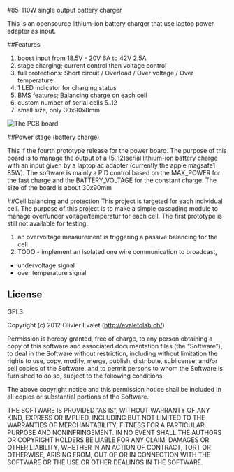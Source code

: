 #85-110W single output battery charger

This is an opensource lithium-ion battery charger that use laptop power adapter as input.

##Features

1. boost input from 18.5V - 20V 6A to 42V 2.5A
2. stage charging; current control then voltage control
3. full protections: Short circuit / Overload / Over voltage / Over temperature
4. 1 LED indicator for charging status
5. BMS features; Balancing charge on each cell
6. custom number of serial cells 5..12
7. small size, only 30x90x8mm

![The PCB board](https://raw.github.com/evaletolab/bicyclelab-charger/master/hardware/bicyclelab-charger-v4.2.png "charger v4.2")

##Power stage (battery charge)

This if the fourth prototype release for the power board. The purpose of this board is to manage the output 
of a (5..12)serial lithium-ion battery charge with an input given by a laptop ac adapter (currently the apple magsafe1 85W). 
The software is mainly a PID control based on the MAX_POWER for the fast charge and the BATTERY_VOLTAGE for 
the constant charge. The size of the board is about 30x90mm


##Cell balancing and protection
This project is targeted for each individual cell. The purpose of this project is to make a simple cascading 
module to manage over/under voltage/temperatur for each cell. The first prototype is still not available for testing. 

1. an overvoltage measurement is triggering a passive balancing for the cell
2. TODO - implement an isolated one wire communication to broadcast,
  * undervoltage signal
  * over temperature signal
 
## License
GPL3

Copyright (c) 2012 Olivier Evalet (http://evaletolab.ch/)

Permission is hereby granted, free of charge, to any person obtaining a copy
of this software and associated documentation files (the “Software”), to deal
in the Software without restriction, including without limitation the rights
to use, copy, modify, merge, publish, distribute, sublicense, and/or sell
copies of the Software, and to permit persons to whom the Software is
furnished to do so, subject to the following conditions:

The above copyright notice and this permission notice shall be included in
all copies or substantial portions of the Software.

THE SOFTWARE IS PROVIDED “AS IS”, WITHOUT WARRANTY OF ANY KIND, EXPRESS OR
IMPLIED, INCLUDING BUT NOT LIMITED TO THE WARRANTIES OF MERCHANTABILITY,
FITNESS FOR A PARTICULAR PURPOSE AND NONINFRINGEMENT. IN NO EVENT SHALL THE
AUTHORS OR COPYRIGHT HOLDERS BE LIABLE FOR ANY CLAIM, DAMAGES OR OTHER
LIABILITY, WHETHER IN AN ACTION OF CONTRACT, TORT OR OTHERWISE, ARISING FROM,
OUT OF OR IN CONNECTION WITH THE SOFTWARE OR THE USE OR OTHER DEALINGS IN
THE SOFTWARE.
